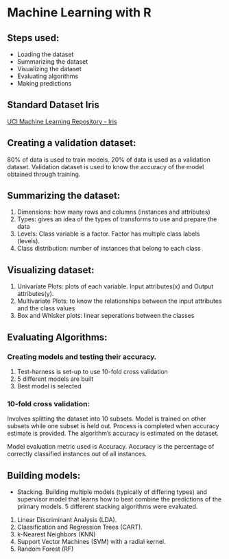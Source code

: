 # Machine Learning with R

## Steps used:
*	Loading the dataset
*	Summarizing the dataset 
*	Visualizing the dataset
*	Evaluating algorithms
*	Making predictions

## Standard Dataset Iris
[UCI Machine Learning Repository - Iris](https://archive.ics.uci.edu/ml/datasets/Iris)

## Creating a validation dataset:
80% of data is used to train models. 20% of data is used as a validation dataset.
Validation dataset is used to know the accuracy of the model obtained through training.

## Summarizing the dataset:
1.	Dimensions: how many rows and columns (instances and attributes)
2.	Types: gives an idea of the types of transforms to use and prepare the data
3.	Levels: Class variable is a factor. Factor has multiple class labels (levels).
4.	Class distribution: number of instances that belong to each class

## Visualizing dataset:
1.	Univariate Plots: plots of each variable. Input attributes(x) and Output attributes(y). 
2.	Multivariate Plots: to know the relationships between the input attributes and the class values
3.	Box and Whisker plots: linear seperations between the classes

## Evaluating Algorithms:

### Creating models and testing their accuracy.

1.	Test-harness is set-up to use 10-fold cross validation
2.	5 different models are built
3.	Best model is selected

### 10-fold cross validation:
Involves splitting the dataset into 10 subsets. Model is trained on other subsets while one subset is held out. Process is completed when accuracy estimate is provided. The algorithm’s accuracy is estimated on the dataset.

Model evaluation metric used is Accuracy. Accuracy is the percentage of correctly classified instances out of all instances.

## Building models:
* Stacking. Building multiple models (typically of differing types) and supervisor model
that learns how to best combine the predictions of the primary models.
5 different stacking algorithms were evaluated.
1.	Linear Discriminant Analysis (LDA).
2.	Classification and Regression Trees (CART).
3.	k-Nearest Neighbors (KNN)
4.	Support Vector Machines (SVM) with a radial kernel.
5.	Random Forest (RF)


